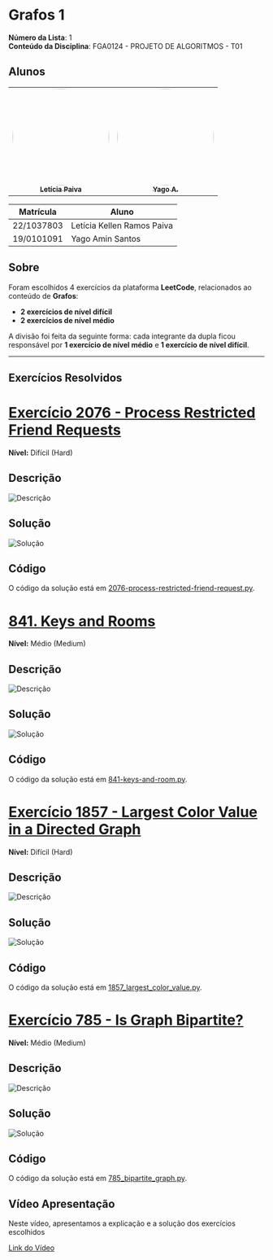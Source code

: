 # Grafos 1

**Número da Lista**: 1  
**Conteúdo da Disciplina**: FGA0124 - PROJETO DE ALGORITMOS - T01  

## Alunos

<div align="center">
<table>
  <tr>
    <td align="center">
      <a href="https://github.com/leticiakrpaiva">
        <img style="border-radius: 50%;" src="https://github.com/leticiakrpaiva.png" width="190;" alt=""/>
        <br /><sub><b>Letícia Paiva</b></sub>
      </a>
    </td>
    <td align="center">
      <a href="https://github.com/Yagoas">
        <img style="border-radius: 50%;" src="https://github.com/Yagoas.png" width="190px;" alt=""/>
        <br /><sub><b>Yago A.</b></sub>
      </a>
    </td>
  </tr>
</table>
</div>

| Matrícula   | Aluno                              |
| ----------- | ---------------------------------- |
| 22/1037803  | Letícia Kellen Ramos Paiva         |
| 19/0101091  | Yago Amin Santos                   |

## Sobre

Foram escolhidos 4 exercícios da plataforma **LeetCode**, relacionados ao conteúdo de **Grafos**:

- **2 exercícios de nível difícil**  
- **2 exercícios de nível médio**  

A divisão foi feita da seguinte forma: cada integrante da dupla ficou responsável por **1 exercício de nível médio** e **1 exercício de nível difícil**.  

---

## Exercícios Resolvidos

# [Exercício 2076 - Process Restricted Friend Requests](https://leetcode.com/problems/process-restricted-friend-requests?envType=problem-list-v2&envId=graph)


**Nível:**  Difícil (Hard)

## Descrição
![Descrição](./assets/descrição2076.png)

## Solução
![Solução](./assets/solução2076.png)

## Código
O código da solução está em [2076-process-restricted-friend-request.py](./exercicios/2076-process-restricted-friend-request.py).

# [841. Keys and Rooms](https://leetcode.com/problems/keys-and-rooms?envType=problem-list-v2&envId=graph)


**Nível:**  Médio (Medium)

## Descrição
![Descrição](./assets/descrição841.png)

## Solução
![Solução](./assets/solução841.png)

## Código
O código da solução está em [841-keys-and-room.py](./exercicios/841-keys-and-room.py).

# [Exercício 1857 - Largest Color Value in a Directed Graph](https://leetcode.com/problems/largest-color-value-in-a-directed-graph/description/)

**Nível:**  Difícil (Hard)

## Descrição
![Descrição](./assets/descrição1857.png)

## Solução
![Solução](./assets/solução1857.png)

## Código
O código da solução está em [1857_largest_color_value.py](./exercicios/1857_largest_color_value.py).

# [Exercício 785 - Is Graph Bipartite?](https://leetcode.com/problems/is-graph-bipartite/description/)

**Nível:**  Médio (Medium)

## Descrição
![Descrição](./assets/descrição785.png)

## Solução
![Solução](./assets/solução785.png)

## Código
O código da solução está em [785_bipartite_graph.py](./exercicios/785_bipartite_graph.py).


##  Vídeo Apresentação

Neste vídeo, apresentamos a explicação e a solução dos exercícios escolhidos 

[Link do Vídeo](https://youtu.be/nGOZSm1xgnM)
